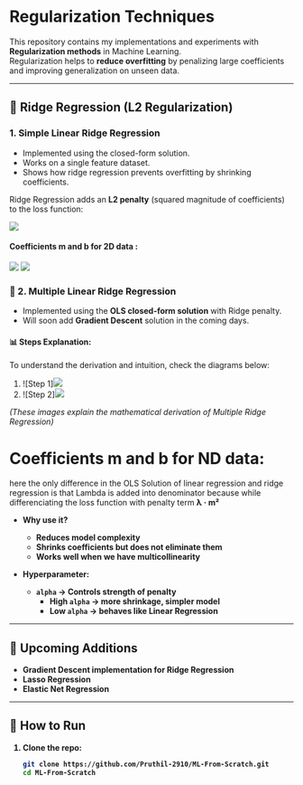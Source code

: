# Regularization Techniques

This repository contains my implementations and experiments with **Regularization methods** in Machine Learning.  
Regularization helps to **reduce overfitting** by penalizing large coefficients and improving generalization on unseen data.

---

## 📘 Ridge Regression (L2 Regularization)
###  1. Simple Linear Ridge Regression
- Implemented using the closed-form solution.  
- Works on a single feature dataset.  
- Shows how ridge regression prevents overfitting by shrinking coefficients.  


Ridge Regression adds an **L2 penalty** (squared magnitude of coefficients) to the loss function: 

<img src = "https://latex.codecogs.com/png.image?\huge&space;\dpi{110}\bg{white}L=\sum(y_{i}-\hat{y_{i}})^{2}&plus;\lambda(m)^{2}">

#### Coefficients m and b for 2D data :
<img src = "https://latex.codecogs.com/png.image?\huge&space;\dpi{110}\bg{white}&space;m=\frac{\sum((y_{i}-y_{mean})(x_{i}-x_{mean}))}{\sum(x_{i}-x_{mean})^{2}&plus;\lambda}">

<img src= "https://latex.codecogs.com/png.image?\huge&space;\dpi{110}\bg{white}b=\bar{y}-m\bar{x}">

### 🔹 2. Multiple Linear Ridge Regression
- Implemented using the **OLS closed-form solution** with Ridge penalty.  
- Will soon add **Gradient Descent** solution in the coming days.  

#### 📊 Steps Explanation:
To understand the derivation and intuition, check the diagrams below:

1. ![Step 1]<img src=" https://drive.google.com/file/d/1LvT6rOYXrTu-klzX29CjD6ammtKZUh_p/view?usp=drive_link">
2. ![Step 2]<img src= "https://drive.google.com/file/d/1M-zppzw9IO-rtkTWJyb_y_JXJsoQpgw8/view?usp=drive_link">

*(These images explain the mathematical derivation of Multiple Ridge Regression)*
# Coefficients m and b for ND data:

here the only difference in the OLS Solution of linear regression and ridge regression is that Lambda is added into denominator because while differenciating the loss function with penalty term <strong>λ · m²</stromg>

- **Why use it?**
  - Reduces model complexity
  - Shrinks coefficients but does not eliminate them
  - Works well when we have multicollinearity

- **Hyperparameter**:  
  - `alpha` → Controls strength of penalty  
    - High `alpha` → more shrinkage, simpler model  
    - Low `alpha` → behaves like Linear Regression  

---
## 📂 Upcoming Additions
- Gradient Descent implementation for Ridge Regression  
- Lasso Regression  
- Elastic Net Regression  

---
## 🚀 How to Run
1. Clone the repo:
   ```bash
   git clone https://github.com/Pruthil-2910/ML-From-Scratch.git
   cd ML-From-Scratch
